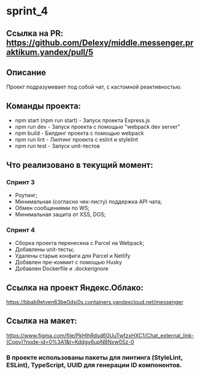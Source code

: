 # sprint_4
## Ссылка на PR: https://github.com/Delexy/middle.messenger.praktikum.yandex/pull/5

## Описание  
Проект подразумевает под собой чат, с кастомной реактивностью.

## Команды проекта:
- npm start (npm run start) - Запуск проекта Express.js
- npm run dev - Запуск проекта с помощью "webpack dev server"
- npm build - Билдинг проекта с помощью webpack
- npm run lint - Лилтинг проекта с eslint и stylelint
- npm run test - Запуск unit-тестов

## Что реализовано в текущий момент:  
### Спринт 3
- Роутинг;
- Минимальная (согласно чек-листу) поддержка API чата;
- Обмен сообщениями по WS;
- Минимальная защита от XSS, DOS;

### Спринт 4  
- Сборка проекта перенесена с Parcel на Webpack;
- Добавлены unit-тесты;
- Удалены старые конфиги для Parcel и Netlify
- Добавлен пре-коммит с помощью Husky
- Добавлен Dockerfile и .dockerignore


## Ссылка на проект Яндекс.Облако:  
https://bbab9etven63be0dsi0s.containers.yandexcloud.net/messenger

## Ссылка на макет:  
https://www.figma.com/file/PkHlhRdsd60UuTwfzxHXC1/Chat_external_link-(Copy)?node-id=0%3A1&t=Kddgy6upNBNxw0Sz-0

### В проекте использованы пакеты для линтинга (StyleLint, ESLint), TypeScript, UUID для генерации ID компонентов.
